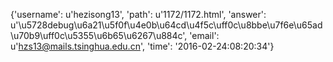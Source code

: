 {'username': u'hezisong13', 'path': u'1172/1172.html', 'answer': u'\u5728debug\u6a21\u5f0f\u4e0b\u64cd\u4f5c\uff0c\u8bbe\u7f6e\u65ad\u70b9\uff0c\u5355\u6b65\u6267\u884c', 'email': u'hzs13@mails.tsinghua.edu.cn', 'time': '2016-02-24:08:20:34'}